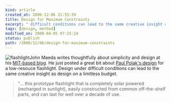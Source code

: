 ```yaml
---
kind: article
created_at: 2006-12-06 21:55:39
title: Design for Maximum Constraints
excerpt: " difficult conditions can lead to the same creative insight as design on a limitless budget."
tags: [design, method]
modified_on: 2008-04-05 07:15:24
status: publish 
path: /2006/12/06/design-for-maximum-constraints
---
```


<p><img alt="flashlight" src="/static/images/light.jpg" />John Maeda writes thoughtfully about simplicity and design at his <a href="http://weblogs.media.mit.edu/SIMPLICITY/archives/000392.html" title="Maeda post">MIT-based blog</a>. He just posted a great bit about <a href="http://www.ide-international.org">Paul Polak's design</a> for a low-resouce flashlight. Design under difficult conditions can lead to the same creative insight as design on a limitless budget. <blockquote>"... this prototype flashlight that is completely solar powered (recharged in sunlight), easily constructed from common off-the-shelf parts, and can last for well over a decade of use.</blockquote></p>